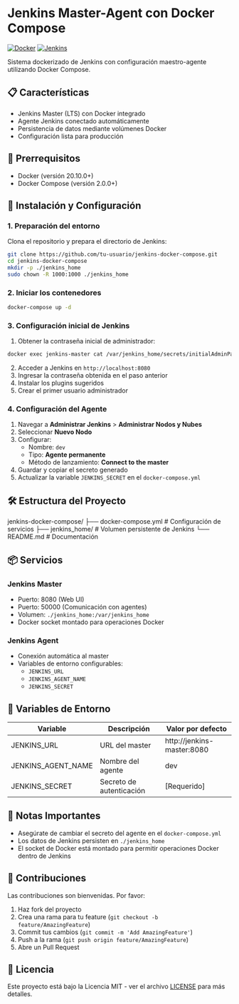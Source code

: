 # Jenkins Master-Agent con Docker Compose

[![Docker][Docker-badge]][Docker-url]
[![Jenkins][Jenkins-badge]][Jenkins-url]

Sistema dockerizado de Jenkins con configuración maestro-agente utilizando Docker Compose.

## 📋 Características

- Jenkins Master (LTS) con Docker integrado
- Agente Jenkins conectado automáticamente
- Persistencia de datos mediante volúmenes Docker
- Configuración lista para producción

## 🔧 Prerrequisitos

- Docker (versión 20.10.0+)
- Docker Compose (versión 2.0.0+)

## 🚀 Instalación y Configuración

### 1. Preparación del entorno

Clona el repositorio y prepara el directorio de Jenkins:

```bash
git clone https://github.com/tu-usuario/jenkins-docker-compose.git
cd jenkins-docker-compose
mkdir -p ./jenkins_home
sudo chown -R 1000:1000 ./jenkins_home
```

### 2. Iniciar los contenedores

```bash
docker-compose up -d
```

### 3. Configuración inicial de Jenkins

1. Obtener la contraseña inicial de administrador:

```bash
docker exec jenkins-master cat /var/jenkins_home/secrets/initialAdminPassword
```

2. Acceder a Jenkins en `http://localhost:8080`
3. Ingresar la contraseña obtenida en el paso anterior
4. Instalar los plugins sugeridos
5. Crear el primer usuario administrador

### 4. Configuración del Agente

1. Navegar a **Administrar Jenkins** > **Administrar Nodos y Nubes**
2. Seleccionar **Nuevo Nodo**
3. Configurar:
   - Nombre: `dev`
   - Tipo: **Agente permanente**
   - Método de lanzamiento: **Connect to the master**
4. Guardar y copiar el secreto generado
5. Actualizar la variable `JENKINS_SECRET` en el `docker-compose.yml`

## 🛠️ Estructura del Proyecto

jenkins-docker-compose/
├── docker-compose.yml # Configuración de servicios
├── jenkins_home/ # Volumen persistente de Jenkins
└── README.md # Documentación

## 📦 Servicios

### Jenkins Master

- Puerto: 8080 (Web UI)
- Puerto: 50000 (Comunicación con agentes)
- Volumen: `./jenkins_home:/var/jenkins_home`
- Docker socket montado para operaciones Docker

### Jenkins Agent

- Conexión automática al master
- Variables de entorno configurables:
  - `JENKINS_URL`
  - `JENKINS_AGENT_NAME`
  - `JENKINS_SECRET`

## 🔑 Variables de Entorno

| Variable           | Descripción              | Valor por defecto          |
| ------------------ | ------------------------ | -------------------------- |
| JENKINS_URL        | URL del master           | http://jenkins-master:8080 |
| JENKINS_AGENT_NAME | Nombre del agente        | dev                        |
| JENKINS_SECRET     | Secreto de autenticación | [Requerido]                |

## 📝 Notas Importantes

- Asegúrate de cambiar el secreto del agente en el `docker-compose.yml`
- Los datos de Jenkins persisten en `./jenkins_home`
- El socket de Docker está montado para permitir operaciones Docker dentro de Jenkins

## 🤝 Contribuciones

Las contribuciones son bienvenidas. Por favor:

1. Haz fork del proyecto
2. Crea una rama para tu feature (`git checkout -b feature/AmazingFeature`)
3. Commit tus cambios (`git commit -m 'Add AmazingFeature'`)
4. Push a la rama (`git push origin feature/AmazingFeature`)
5. Abre un Pull Request

## 📄 Licencia

Este proyecto está bajo la Licencia MIT - ver el archivo [LICENSE](LICENSE) para más detalles.

[Docker-badge]: https://img.shields.io/badge/Docker-2496ED?style=for-the-badge&logo=docker&logoColor=white
[Docker-url]: https://www.docker.com/
[Jenkins-badge]: https://img.shields.io/badge/Jenkins-D24939?style=for-the-badge&logo=jenkins&logoColor=white
[Jenkins-url]: https://www.jenkins.io/
